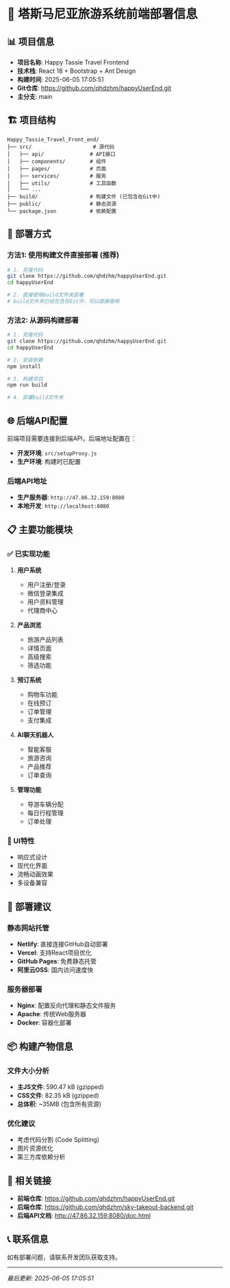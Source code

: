 # 🚀 塔斯马尼亚旅游系统前端部署信息

## 📊 项目信息
- **项目名称**: Happy Tassie Travel Frontend
- **技术栈**: React 18 + Bootstrap + Ant Design
- **构建时间**: 2025-06-05 17:05:51
- **Git仓库**: https://github.com/qhdzhm/happyUserEnd.git
- **主分支**: main

## 🏗️ 项目结构
```
Happy_Tassie_Travel_Front_end/
├── src/                    # 源代码
│   ├── api/               # API接口
│   ├── components/        # 组件
│   ├── pages/             # 页面
│   ├── services/          # 服务
│   ├── utils/             # 工具函数
│   └── ...
├── build/                 # 构建文件 (已包含在Git中)
├── public/                # 静态资源
└── package.json           # 依赖配置
```

## 🔧 部署方式

### 方法1: 使用构建文件直接部署 (推荐)
```bash
# 1. 克隆代码
git clone https://github.com/qhdzhm/happyUserEnd.git
cd happyUserEnd

# 2. 直接使用build文件夹部署
# build文件夹已经包含在Git中，可以直接使用
```

### 方法2: 从源码构建部署
```bash
# 1. 克隆代码
git clone https://github.com/qhdzhm/happyUserEnd.git
cd happyUserEnd

# 2. 安装依赖
npm install

# 3. 构建项目
npm run build

# 4. 部署build文件夹
```

## 🌐 后端API配置

前端项目需要连接到后端API，后端地址配置在：
- **开发环境**: `src/setupProxy.js`
- **生产环境**: 构建时已配置

### 后端API地址
- **生产服务器**: `http://47.86.32.159:8080`
- **本地开发**: `http://localhost:8080`

## 📋 主要功能模块

### ✅ 已实现功能
1. **用户系统**
   - 用户注册/登录
   - 微信登录集成
   - 用户资料管理
   - 代理商中心

2. **产品浏览**
   - 旅游产品列表
   - 详情页面
   - 高级搜索
   - 筛选功能

3. **预订系统**
   - 购物车功能
   - 在线预订
   - 订单管理
   - 支付集成

4. **AI聊天机器人**
   - 智能客服
   - 旅游咨询
   - 产品推荐
   - 订单查询

5. **管理功能**
   - 导游车辆分配
   - 每日行程管理
   - 订单处理

### 🎨 UI特性
- 响应式设计
- 现代化界面
- 流畅动画效果
- 多设备兼容

## 🚀 部署建议

### 静态网站托管
- **Netlify**: 直接连接GitHub自动部署
- **Vercel**: 支持React项目优化
- **GitHub Pages**: 免费静态托管
- **阿里云OSS**: 国内访问速度快

### 服务器部署
- **Nginx**: 配置反向代理和静态文件服务
- **Apache**: 传统Web服务器
- **Docker**: 容器化部署

## 📦 构建产物信息

### 文件大小分析
- **主JS文件**: 590.47 kB (gzipped)
- **CSS文件**: 82.35 kB (gzipped)
- **总体积**: ~35MB (包含所有资源)

### 优化建议
- 考虑代码分割 (Code Splitting)
- 图片资源优化
- 第三方库依赖分析

## 🔗 相关链接
- **前端仓库**: https://github.com/qhdzhm/happyUserEnd.git
- **后端仓库**: https://github.com/qhdzhm/sky-takeout-backend.git
- **后端API文档**: http://47.86.32.159:8080/doc.html

## 📞 联系信息
如有部署问题，请联系开发团队获取支持。

---
*最后更新: 2025-06-05 17:05:51* 